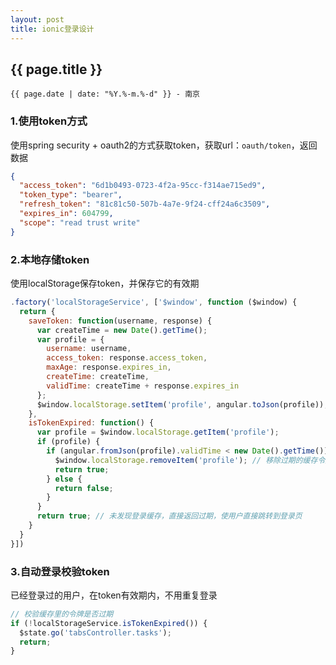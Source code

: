 ```yaml
---
layout: post
title: ionic登录设计
---
```


## {{ page.title }}

`{{ page.date | date: "%Y.%-m.%-d" }} - 南京`

### 1.使用token方式
使用spring security + oauth2的方式获取token，获取url：`oauth/token`，返回数据

```json
{
  "access_token": "6d1b0493-0723-4f2a-95cc-f314ae715ed9",
  "token_type": "bearer",
  "refresh_token": "81c81c50-507b-4a7e-9f24-cff24a6c3509",
  "expires_in": 604799,
  "scope": "read trust write"
}
```

### 2.本地存储token
使用localStorage保存token，并保存它的有效期

```javascript
.factory('localStorageService', ['$window', function ($window) {
  return {
    saveToken: function(username, response) {
      var createTime = new Date().getTime();
      var profile = {
        username: username,
        access_token: response.access_token,
        maxAge: response.expires_in,
        createTime: createTime,
        validTime: createTime + response.expires_in
      };
      $window.localStorage.setItem('profile', angular.toJson(profile));
    },
    isTokenExpired: function() {
      var profile = $window.localStorage.getItem('profile');
      if (profile) {
        if (angular.fromJson(profile).validTime < new Date().getTime()) {
          $window.localStorage.removeItem('profile'); // 移除过期的缓存令牌
          return true;
        } else {
          return false;
        }        
      }
      return true; // 未发现登录缓存，直接返回过期，使用户直接跳转到登录页
    }
  }
}])
```

### 3.自动登录校验token
已经登录过的用户，在token有效期内，不用重复登录

```javascript
// 校验缓存里的令牌是否过期
if (!localStorageService.isTokenExpired()) {
  $state.go('tabsController.tasks');
  return;
}
```
